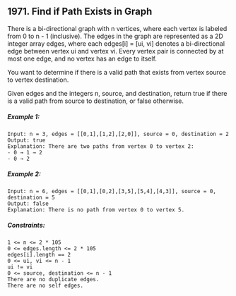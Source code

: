 ## 1971. Find if Path Exists in Graph

There is a bi-directional graph with n vertices, where each vertex is labeled from 0 to n - 1 (inclusive). The edges in the graph are represented as a 2D integer array edges, where each edges[i] = [ui, vi] denotes a bi-directional edge between vertex ui and vertex vi. Every vertex pair is connected by at most one edge, and no vertex has an edge to itself.

You want to determine if there is a valid path that exists from vertex source to vertex destination.

Given edges and the integers n, source, and destination, return true if there is a valid path from source to destination, or false otherwise.

##### Example 1:

    Input: n = 3, edges = [[0,1],[1,2],[2,0]], source = 0, destination = 2
    Output: true
    Explanation: There are two paths from vertex 0 to vertex 2:
    - 0 → 1 → 2
    - 0 → 2

##### Example 2:

    Input: n = 6, edges = [[0,1],[0,2],[3,5],[5,4],[4,3]], source = 0, destination = 5
    Output: false
    Explanation: There is no path from vertex 0 to vertex 5.

##### Constraints:

    1 <= n <= 2 * 105
    0 <= edges.length <= 2 * 105
    edges[i].length == 2
    0 <= ui, vi <= n - 1
    ui != vi
    0 <= source, destination <= n - 1
    There are no duplicate edges.
    There are no self edges.